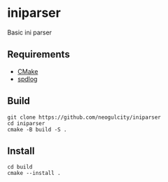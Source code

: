 # iniparser
 Basic ini parser

## Requirements
* [CMake](https://cmake.org/)
* [spdlog](https://github.com/gabime/spdlog/)

## Build
```
git clone https://github.com/neogulcity/iniparser
cd iniparser
cmake -B build -S .
```

## Install
```
cd build
cmake --install .
```
